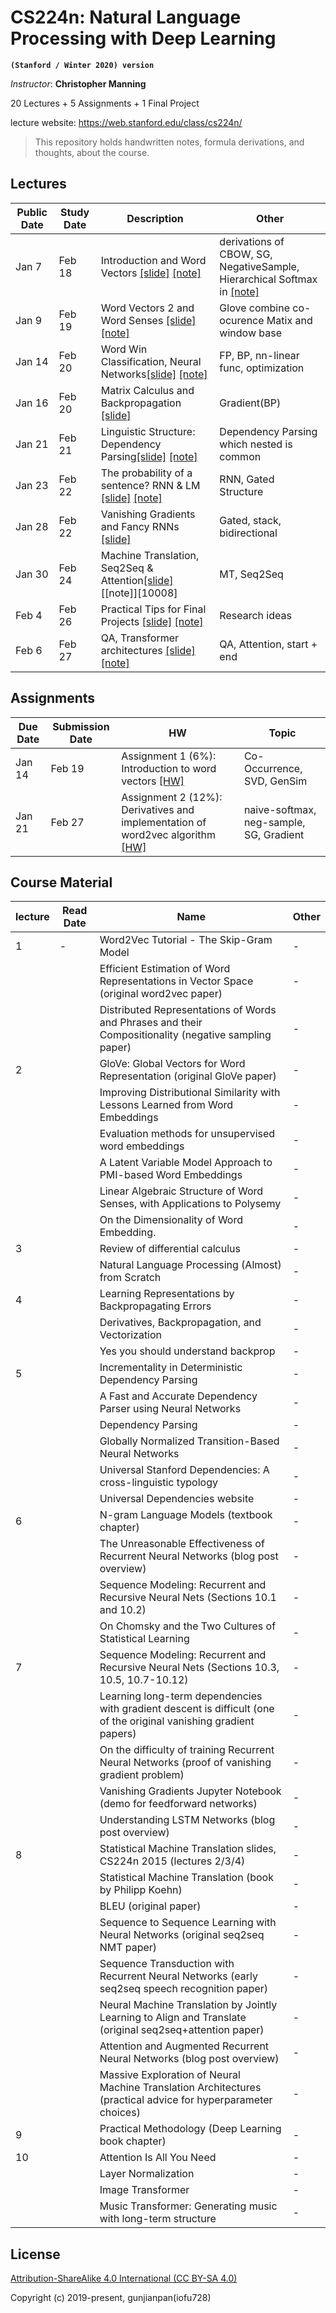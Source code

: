 # CS224n: Natural Language Processing with Deep Learning

**`(Stanford / Winter 2020) version`**

_Instructor_: **Christopher Manning**

20 Lectures + 5 Assignments + 1 Final Project

lecture website: https://web.stanford.edu/class/cs224n/

> This repository holds handwritten notes, formula derivations, and thoughts, about the course.

## Lectures

| Public Date | Study Date | Description                                                          | Other                                                                                          |
| ----------- | ---------- | -------------------------------------------------------------------- | ---------------------------------------------------------------------------------------------- |
| Jan 7       | Feb 18     | Introduction and Word Vectors [[slide]][1] [[note]][10001]           | derivations of <br> CBOW, SG, NegativeSample,<br> Hierarchical Softmax <br> in [[note]][10001] |
| Jan 9       | Feb 19     | Word Vectors 2 and Word Senses [[slide]][2] [[note]][10002]          | Glove combine co-ocurence Matix and window base                                                |
| Jan 14      | Feb 20     | Word Win Classification, Neural Networks[[slide]][3] [[note]][10003] | FP, BP, nn-linear func, optimization                                                           |
| Jan 16      | Feb 20     | Matrix Calculus and Backpropagation [[slide]][4]                     | Gradient(BP)                                                                                   |
| Jan 21      | Feb 21     | Linguistic Structure: Dependency Parsing[[slide]][5] [[note]][10005] | Dependency Parsing which nested is common                                                      |
| Jan 23      | Feb 22     | The probability of a sentence? RNN & LM [[slide]][6] [[note]][10006] | RNN, Gated Structure                                                                           |
| Jan 28      | Feb 22     | Vanishing Gradients and Fancy RNNs [[slide]][7]                      | Gated, stack, bidirectional                                                                    |
| Jan 30      | Feb 24     | Machine Translation, Seq2Seq & Attention[[slide]][8] [[note]][10008] | MT, Seq2Seq                                                                                    |
| Feb 4       | Feb 26     | Practical Tips for Final Projects [[slide]][9] [[note]][10009]       | Research ideas                                                                                 |
| Feb 6       | Feb 27     | QA, Transformer architectures [[slide]][10] [[note]][10010]          | QA, Attention, start + end                                                                     |

## Assignments

| Due Date | Submission Date | HW                                                                                     | Topic                                   |
| -------- | --------------- | -------------------------------------------------------------------------------------- | --------------------------------------- |
| Jan 14   | Feb 19          | Assignment 1 (6%): Introduction to word vectors [[HW]][20001]                          | Co-Occurrence, SVD, GenSim              |
| Jan 21   | Feb 27          | Assignment 2 (12%): Derivatives and implementation of word2vec algorithm [[HW]][20002] | naive-softmax, neg-sample, SG, Gradient |

## Course Material

| lecture | Read Date | Name                                                                                                               | Other |
| ------- | --------- | ------------------------------------------------------------------------------------------------------------------ | ----- |
| 1       | -         | Word2Vec Tutorial - The Skip-Gram Model                                                                            | -     |
|         |           | Efficient Estimation of Word Representations in Vector Space (original word2vec paper)                             | -     |
|         |           | Distributed Representations of Words and Phrases and their Compositionality (negative sampling paper)              | -     |
| 2       |           | GloVe: Global Vectors for Word Representation (original GloVe paper)                                               | -     |
|         |           | Improving Distributional Similarity with Lessons Learned from Word Embeddings                                      | -     |
|         |           | Evaluation methods for unsupervised word embeddings                                                                | -     |
|         |           | A Latent Variable Model Approach to PMI-based Word Embeddings                                                      | -     |
|         |           | Linear Algebraic Structure of Word Senses, with Applications to Polysemy                                           | -     |
|         |           | On the Dimensionality of Word Embedding.                                                                           | -     |
| 3       |           | Review of differential calculus                                                                                    | -     |
|         |           | Natural Language Processing (Almost) from Scratch                                                                  | -     |
| 4       |           | Learning Representations by Backpropagating Errors                                                                 | -     |
|         |           | Derivatives, Backpropagation, and Vectorization                                                                    | -     |
|         |           | Yes you should understand backprop                                                                                 | -     |
| 5       |           | Incrementality in Deterministic Dependency Parsing                                                                 | -     |
|         |           | A Fast and Accurate Dependency Parser using Neural Networks                                                        | -     |
|         |           | Dependency Parsing                                                                                                 | -     |
|         |           | Globally Normalized Transition-Based Neural Networks                                                               | -     |
|         |           | Universal Stanford Dependencies: A cross-linguistic typology                                                       | -     |
|         |           | Universal Dependencies website                                                                                     | -     |
| 6       |           | N-gram Language Models (textbook chapter)                                                                          | -     |
|         |           | The Unreasonable Effectiveness of Recurrent Neural Networks (blog post overview)                                   | -     |
|         |           | Sequence Modeling: Recurrent and Recursive Neural Nets (Sections 10.1 and 10.2)                                    | -     |
|         |           | On Chomsky and the Two Cultures of Statistical Learning                                                            | -     |
| 7       |           | Sequence Modeling: Recurrent and Recursive Neural Nets (Sections 10.3, 10.5, 10.7-10.12)                           | -     |
|         |           | Learning long-term dependencies with gradient descent is difficult (one of the original vanishing gradient papers) | -     |
|         |           | On the difficulty of training Recurrent Neural Networks (proof of vanishing gradient problem)                      | -     |
|         |           | Vanishing Gradients Jupyter Notebook (demo for feedforward networks)                                               | -     |
|         |           | Understanding LSTM Networks (blog post overview)                                                                   | -     |
| 8       |           | Statistical Machine Translation slides, CS224n 2015 (lectures 2/3/4)                                               | -     |
|         |           | Statistical Machine Translation (book by Philipp Koehn)                                                            | -     |
|         |           | BLEU (original paper)                                                                                              | -     |
|         |           | Sequence to Sequence Learning with Neural Networks (original seq2seq NMT paper)                                    | -     |
|         |           | Sequence Transduction with Recurrent Neural Networks (early seq2seq speech recognition paper)                      | -     |
|         |           | Neural Machine Translation by Jointly Learning to Align and Translate (original seq2seq+attention paper)           | -     |
|         |           | Attention and Augmented Recurrent Neural Networks (blog post overview)                                             | -     |
|         |           | Massive Exploration of Neural Machine Translation Architectures (practical advice for hyperparameter choices)      | -     |
| 9       |           | Practical Methodology (Deep Learning book chapter)                                                                 | -     |
| 10      |           | Attention Is All You Need                                                                                          | -     |
|         |           | Layer Normalization                                                                                                | -     |
|         |           | Image Transformer                                                                                                  | -     |
|         |           | Music Transformer: Generating music with long-term structure                                                       | -     |

## License

[Attribution-ShareAlike 4.0 International (CC BY-SA 4.0)](https://creativecommons.org/licenses/by-sa/4.0/deed.en)

Copyright (c) 2019-present, gunjianpan(iofu728)

[1]: https://github.com/iofu728/Task/blob/develop/CS224n/notes/lecture01-wordvecs1.pdf
[2]: https://github.com/iofu728/Task/blob/develop/CS224n/notes/lecture02-wordvecs2.pdf
[3]: https://github.com/iofu728/Task/blob/develop/CS224n/notes/lecture03-neuralnets.pdf
[4]: https://github.com/iofu728/Task/blob/develop/CS224n/notes/lecture04-neuralnets.pdf
[5]: https://github.com/iofu728/Task/blob/develop/CS224n/notes/lecture05-dep-parsing.pdf
[6]: https://github.com/iofu728/Task/blob/develop/CS224n/notes/lecture06-rnnlm.pdf
[7]: https://github.com/iofu728/Task/blob/develop/CS224n/notes/lecture07-fancy-rnn.pdf
[8]: https://github.com/iofu728/Task/blob/develop/CS224n/notes/lecture08-nmt.pdf
[9]: https://github.com/iofu728/Task/blob/develop/CS224n/notes/lecture09-final-projects.pdf
[10]: https://github.com/iofu728/Task/blob/develop/CS224n/notes/lecture10-QA.pdf
[10001]: https://github.com/iofu728/Task/blob/develop/CS224n/notes/notes01-wordvecs1.pdf
[10002]: https://github.com/iofu728/Task/blob/develop/CS224n/notes/notes02-wordvecs2.pdf
[10003]: https://github.com/iofu728/Task/blob/develop/CS224n/notes/notes03-neuralnets.pdf
[10005]: https://github.com/iofu728/Task/blob/develop/CS224n/notes/notes04-dependencyparsing.pdf
[10006]: https://github.com/iofu728/Task/blob/develop/CS224n/notes/notes05-LM_RNN.pdf
[10007]: https://github.com/iofu728/Task/blob/develop/CS224n/notes/notes06-NMT_seq2seq_attention.pdf
[10009]: https://github.com/iofu728/Task/blob/develop/CS224n/notes/final-project-practical-tips.pdf
[10010]: https://github.com/iofu728/Task/blob/develop/CS224n/notes/notes07-QA.pdf
[20001]: https://github.com/iofu728/Task/blob/develop/CS224n/assignment1/exploring_word_vectors.ipynb
[20002]: https://github.com/iofu728/Task/blob/develop/CS224n/assignment2/assignment2.pdf
